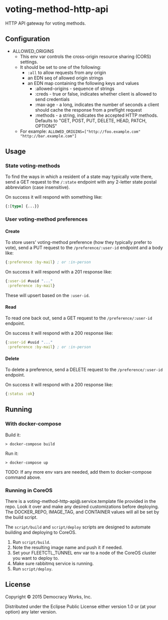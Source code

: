 # voting-method-http-api

HTTP API gateway for voting methods.

## Configuration

* ALLOWED_ORIGINS
    * This env var controls the cross-origin resource sharing (CORS) settings.
    * It should be set to one of the following:
        * `:all` to allow requests from any origin
        * an EDN seq of allowed origin strings
        * an EDN map containing the following keys and values
            * :allowed-origins - sequence of strings
            * :creds - true or false, indicates whether client is allowed to send credentials
            * :max-age - a long, indicates the number of seconds a client should cache the response from a preflight request
            * :methods - a string, indicates the accepted HTTP methods.  Defaults to "GET, POST, PUT, DELETE, HEAD, PATCH, OPTIONS"
    * For example: `ALLOWED_ORIGINS=["http://foo.example.com" "http://bar.example.com"]`

## Usage

### State voting-methods

To find the ways in which a resident of a state may typically vote there, send
a GET request to the `/:state` endpoint with any 2-letter state postal
abbreviation (case insensitive).

On success it will respond with something like:

```clojure
{:[type] {...}}
```

### User voting-method preferences

#### Create

To store users' voting-method preference (how they typically prefer to vote),
send a PUT request to the `/preference/:user-id` endpoint and a body like:

```clojure
{:preference :by-mail} ; or :in-person
```

On success it will respond with a 201 response like:

```clojure
{:user-id #uuid "..."
 :preference :by-mail}
```

These will upsert based on the `:user-id`.

#### Read

To read one back out, send a GET request to the `/preference/:user-id` endpoint.

On success it will respond with a 200 response like:

```clojure
{:user-id #uuid "..."
 :preference :by-mail} ; or :in-person
```

#### Delete

To delete a preference, send a DELETE request to the
`/preference/:user-id` endpoint.

On success it will respond with a 200 response like:

```clojure
{:status :ok}
```

## Running

### With docker-compose

Build it:

```
> docker-compose build
```

Run it:

```
> docker-compose up
```

TODO: If any more env vars are needed, add them to docker-compose command above.

### Running in CoreOS

There is a voting-method-http-api@.service.template file provided in the repo. Look
it over and make any desired customizations before deploying. The
DOCKER_REPO, IMAGE_TAG, and CONTAINER values will all be set by the
build script.

The `script/build` and `script/deploy` scripts are designed to
automate building and deploying to CoreOS.

1. Run `script/build`.
1. Note the resulting image name and push it if needed.
1. Set your FLEETCTL_TUNNEL env var to a node of the CoreOS cluster
   you want to deploy to.
1. Make sure rabbitmq service is running.
1. Run `script/deploy`.

## License

Copyright © 2015 Democracy Works, Inc.

Distributed under the Eclipse Public License either version 1.0 or (at
your option) any later version.
